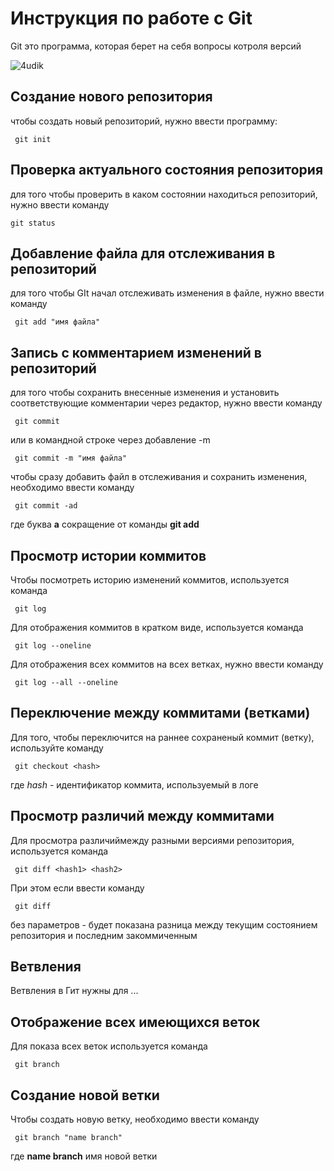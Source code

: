 # Инструкция по работе с Git

Git это программа, которая берет на себя вопросы котроля версий

![4udik](4udik.jpg)

## Создание нового репозитория

чтобы создать новый репозиторий, нужно ввести программу:

     git init

## Проверка актуального состояния репозитория

для того чтобы проверить в каком состоянии находиться репозиторий, нужно ввести команду

    git status
    
## Добавление файла для отслеживания в репозиторий

для того чтобы GIt начал отслеживать изменения в файле, нужно ввести команду 

     git add "имя файла"

## Запись с комментарием изменений в репозиторий 

для того чтобы сохранить внесенные изменения и установить соответствующие комментарии через редактор,  нужно ввести команду  

     git commit

или в командной строке через добавление  -m

     git commit -m "имя файла"

чтобы сразу добавить файл в отслеживания и сохранить изменения, необходимо ввести команду

     git commit -ad

где буква **а** сокращение от команды **git add**    

## Просмотр истории коммитов

Чтобы посмотреть историю изменений коммитов, используется команда

     git log

Для отображения коммитов в кратком виде, используется команда

     git log --oneline

Для отображения всех коммитов на всех ветках, нужно ввести команду

     git log --all --oneline

## Переключение между коммитами (ветками)

Для того, чтобы переключится на раннее сохраненый коммит (ветку), используйте команду

     git checkout <hash>

где *hash* - идентификатор коммита, используемый в логе   

## Просмотр различий между коммитами 

Для просмотра различиймежду разными версиями репозитория, используется команда 

     git diff <hash1> <hash2>

При этом если ввести команду

     git diff

без параметров - будет показана разница между текущим состоянием репозитория и последним закоммиченным     

## Ветвления

Ветвления в Гит нужны для ...

## Отображение всех имеющихся веток

Для показа всех веток используется команда

     git branch

## Создание новой ветки

Чтобы создать новую ветку, необходимо ввести команду

     git branch "name branch"

где **name branch** имя новой ветки